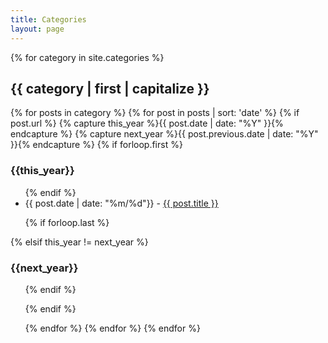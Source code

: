```yaml
---
title: Categories
layout: page
---
```


{% for category in site.categories %}
<h2 class="cat-list">{{ category | first | capitalize }}</h2>
{% for posts in category %}
{% for post in posts | sort: 'date' %}
{% if post.url %}
{% capture this_year %}{{ post.date | date: "%Y" }}{% endcapture %}
{% capture next_year %}{{ post.previous.date | date: "%Y" }}{% endcapture %}
{% if forloop.first %}
<h3 class="cat-year">{{this_year}}</h3>
<ul class="cat-year-items">
{% endif %}
<li class="cat-year-item">{{ post.date | date: "%m/%d"}} - <a href="{{ post.url }}">{{ post.title }}</a></li>

{% if forloop.last %}
</ul>
{% elsif this_year != next_year %}
</ul>
<h3 id="cat-year">{{next_year}}</h3>
<ul class="cat-year-items">

{% endif %}

{% endif %}

{% endfor %}
{% endfor %}
{% endfor %}
